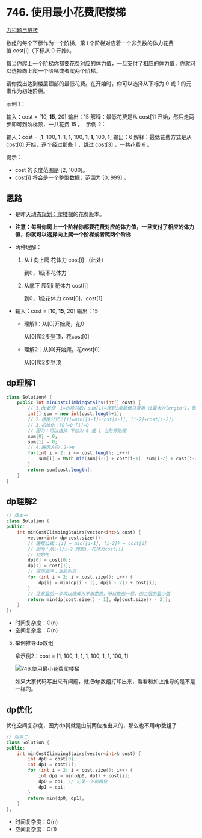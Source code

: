 # 746. 使用最小花费爬楼梯

[力扣题目链接](https://leetcode-cn.com/problems/min-cost-climbing-stairs/)

数组的每个下标作为一个阶梯，第 i 个阶梯对应着一个非负数的体力花费值 cost[i]（下标从 0 开始）。

每当你爬上一个阶梯你都要花费对应的体力值，一旦支付了相应的体力值，你就可以选择向上爬一个阶梯或者爬两个阶梯。

请你找出达到楼层顶部的最低花费。在开始时，你可以选择从下标为 0 或 1 的元素作为初始阶梯。

示例 1：

输入：cost = [10, **15**, 20]
输出：15
解释：最低花费是从 cost[1] 开始，然后走两步即可到阶梯顶，一共花费 15 。
 示例 2：

输入：cost = [**1**, 100, **1**, 1, **1**, 100, **1**, **1**, 100, **1**]
输出：6
解释：最低花费方式是从 cost[0] 开始，逐个经过那些 1 ，跳过 cost[3] ，一共花费 6 。

提示：

* cost 的长度范围是 [2, 1000]。
* cost[i] 将会是一个整型数据，范围为 [0, 999] 。

## 思路

+ 是昨天[动态规划：爬楼梯](https://programmercarl.com/0070.爬楼梯.html)的花费版本。

+ **注意：每当你爬上一个阶梯你都要花费对应的体力值，一旦支付了相应的体力值，你就可以选择向上爬一个阶梯或者爬两个阶梯**

+ 两种理解：

  1. 从 i 向上爬 花体力 cost[i] （此处）

     到0，1级不花体力

  2. 从底下 爬到i 花体力 cost[i]

     到0，1级花体力 cost[0]，cost[1]

+ 输入：cost = [10, **15**, 20]
  输出：15

  + 理解1：从[0]开始爬，花0

    从[0]爬2步登顶，花cost[0]

  + 理解2：从[0]开始爬，花cost[0]

    从[0]爬2步登顶



## dp理解1

```java
class Solution4 {
    public int minCostClimbingStairs(int[] cost) {
        // 1.dp数组：i=台阶总数，sum[i]=爬到i层最低总费用（i最大为length+1，因为0到n-1为中间层，顶为n层）
        int[] sum = new int[cost.length+1];
        // 2.递推公式：[i]=min([i-1]+cost[i-1], [i-2]+cost[i-2])
        // 3.初始化：[0]=0 [1]=0
        // 因为：可以选择 下标为 0 或 1 台阶开始爬
        sum[0] = 0;
        sum[1] = 0;
        // 4.遍历方向：2->n 
        for(int i = 2; i <= cost.length; i++){
            sum[i] = Math.min(sum[i-1] + cost[i-1], sum[i-2] + cost[i-2]);
        }
        return sum[cost.length];
    }
}
```



## dp理解2

```CPP
// 版本一
class Solution {
public:
    int minCostClimbingStairs(vector<int>& cost) {
        vector<int> dp(cost.size());
        // 递推公式：[i] = min([i-1], [i-2]) + cost[i]
        // 因为：从i-1/i-2 爬到i，花体力cost[i]
        // 初始化 
        dp[0] = cost[0];
        dp[1] = cost[1];
        // 遍历顺序：从前到后 
        for (int i = 2; i < cost.size(); i++) {
            dp[i] = min(dp[i - 1], dp[i - 2]) + cost[i];
        }
        // 注意最后一步可以理解为不用花费，所以取倒一层，倒二层的最少值
        return min(dp[cost.size() - 1], dp[cost.size() - 2]);
    }
};
```

* 时间复杂度：O(n)
* 空间复杂度：O(n)



5. 举例推导dp数组

   拿示例2：cost = [1, 100, 1, 1, 1, 100, 1, 1, 100, 1]  

   ![746.使用最小花费爬楼梯](https://img-blog.csdnimg.cn/2021010621363669.png)

   如果大家代码写出来有问题，就把dp数组打印出来，看看和如上推导的是不是一样的。







## dp优化

优化空间复杂度，因为dp[i]就是由前两位推出来的，那么也不用dp数组了 

```CPP
// 版本二
class Solution {
public:
    int minCostClimbingStairs(vector<int>& cost) {
        int dp0 = cost[0];
        int dp1 = cost[1];
        for (int i = 2; i < cost.size(); i++) {
            int dpi = min(dp0, dp1) + cost[i];
            dp0 = dp1; // 记录一下前两位
            dp1 = dpi;
        }
        return min(dp0, dp1);
    }
};

```

* 时间复杂度：O(n)
* 空间复杂度：O(1)

 

 